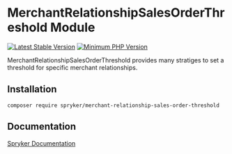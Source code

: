 # MerchantRelationshipSalesOrderThreshold Module
[![Latest Stable Version](https://poser.pugx.org/spryker/merchant-relationship-sales-order-threshold/v/stable.svg)](https://packagist.org/packages/spryker/merchant-relationship-sales-order-threshold)
[![Minimum PHP Version](https://img.shields.io/badge/php-%3E%3D%208.3-8892BF.svg)](https://php.net/)

MerchantRelationshipSalesOrderThreshold provides many stratiges to set a threshold for specific merchant relationships.

## Installation

```
composer require spryker/merchant-relationship-sales-order-threshold
```

## Documentation

[Spryker Documentation](https://docs.spryker.com)
